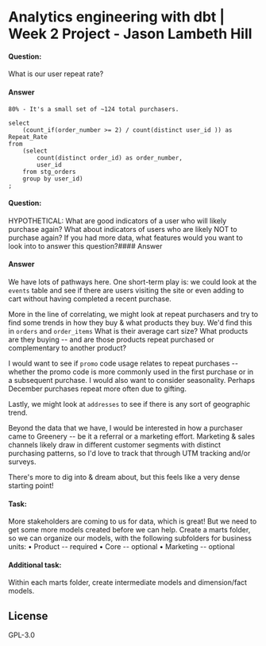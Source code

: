 # Analytics engineering with dbt | Week 2 Project - Jason Lambeth Hill

#### Question: 
What is our user repeat rate? 
####    Answer
    80% - It's a small set of ~124 total purchasers.

```
select
    (count_if(order_number >= 2) / count(distinct user_id )) as Repeat_Rate
from
    (select
        count(distinct order_id) as order_number,
        user_id
    from stg_orders
    group by user_id) 
;
```

#### Question: 
HYPOTHETICAL: What are good indicators of a user who will likely purchase again? What about indicators of users who are likely NOT to purchase again? If you had more data, what features would you want to look into to answer this question?#### Answer
#### Answer
We have lots of pathways here. One short-term play is: we could look at the `events` table and see if there are users visiting the site or even adding to cart without having completed a recent purchase.

More in the line of correlating, we might look at repeat purchasers and try to find some trends in how they buy & what products they buy. We'd find this in `orders` and `order_items` What is their average cart size? What products are they buying -- and are those products repeat purchased or complementary to another product? 

I would want to see if `promo` code usage relates to repeat purchases -- whether the promo code is more commonly used in the first purchase or in a subsequent purchase. I would also want to consider seasonality. Perhaps December purchases repeat more often due to gifting.

Lastly, we might look at `addresses` to see if there is any sort of geographic trend.

Beyond the data that we have, I would be interested in how a purchaser came to Greenery -- be it a referral or a marketing effort. Marketing & sales channels likely draw in different customer segments with distinct purchasing patterns, so I'd love to track that through UTM tracking and/or surveys. 

There's more to dig into & dream about, but this feels like a very dense starting point!

#### Task: 
More stakeholders are coming to us for data, which is great! But we need to get some more models created before we can help. Create a marts folder, so we can organize our models, with the following subfolders for business units:
• Product -- required
• Core -- optional
• Marketing -- optional 

#### Additional task:
Within each marts folder, create intermediate models and dimension/fact models.




## License
GPL-3.0
